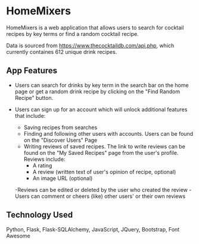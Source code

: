 # HomeMixers

HomeMixers is a web application that allows users to search for cocktail recipes by key terms or find a random cocktail recipe. 
 
Data is sourced from https://www.thecocktaildb.com/api.php, which currently containes 612 unique drink recipes.

## App Features
- Users can search for drinks by key term in the search bar on the home page or get a random drink recipe by clicking on the "Find Random Recipe" button. 
- Users can sign up for an account which will unlock additional features that include:
  - Saving recipes from searches
  - Finding and following other users with accounts. Users can be found on the "Discover Users" Page
  - Writing reviews of saved recipes. The link to write reviews can be found on the "My Saved Recipes" page from the user's profile. Reviews include:
      - A rating 
      - A review (written text of user's opinion of recipe, optional)
      - An image URL (optional)
   
  -Reviews can be edited or deleted by the user who created the review
  -Users can comment or cheers (like) other users' or their own reviews
## Technology Used
Python,
Flask,
Flask-SQLAlchemy,
JavaScript,
JQuery,
Bootstrap,
Font Awesome
  
